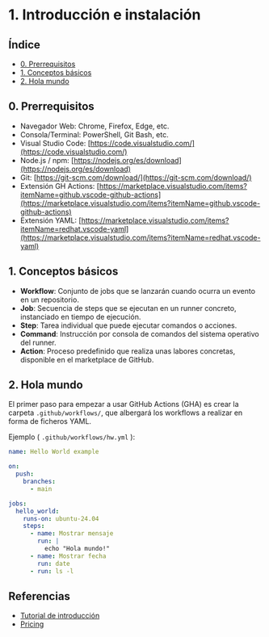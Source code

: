 # 1. Introducción e instalación

## Índice

- [0. Prerrequisitos](#0-prerrequisitos)
- [1. Conceptos básicos](#1-conceptos-basicos)
- [2. Hola mundo](#2-hola-mundo)

## 0. Prerrequisitos

- Navegador Web: Chrome, Firefox, Edge, etc.
- Consola/Terminal: PowerShell, Git Bash, etc.
- Visual Studio Code: [https://code.visualstudio.com/](https://code.visualstudio.com/)
- Node.js / npm: [https://nodejs.org/es/download](https://nodejs.org/es/download)
- Git: [https://git-scm.com/download/](https://git-scm.com/download/)
- Extensión GH Actions: [https://marketplace.visualstudio.com/items?itemName=github.vscode-github-actions](https://marketplace.visualstudio.com/items?itemName=github.vscode-github-actions)
- Extensión YAML: [https://marketplace.visualstudio.com/items?itemName=redhat.vscode-yaml](https://marketplace.visualstudio.com/items?itemName=redhat.vscode-yaml)

## 1. Conceptos básicos

- **Workflow**: Conjunto de jobs que se lanzarán cuando ocurra un evento en un repositorio.
- **Job**: Secuencia de steps que se ejecutan en un runner concreto, instanciado en tiempo de ejecución.
- **Step**: Tarea individual que puede ejecutar comandos o acciones.
- **Command**: Instrucción por consola de comandos del sistema operativo del runner.
- **Action**: Proceso predefinido que realiza unas labores concretas, disponible en el marketplace de GitHub.

## 2. Hola mundo

El primer paso para empezar a usar GitHub Actions (GHA) es crear la carpeta `.github/workflows/`, que albergará los workflows a realizar en forma de ficheros YAML.

Ejemplo ( `.github/workflows/hw.yml` ):

```yaml
name: Hello World example

on:
  push:
    branches:
      - main

jobs:
  hello_world:
    runs-on: ubuntu-24.04
    steps:
      - name: Mostrar mensaje
        run: |
          echo "Hola mundo!"
      - name: Mostrar fecha
        run: date
      - run: ls -l
```

## Referencias

- [Tutorial de introducción](https://www.adictosaltrabajo.com/2020/10/28/introduccion-a-github-actions-sintaxis-basica/)
- [Pricing](https://docs.github.com/en/billing/managing-billing-for-github-actions/about-billing-for-github-actions)
